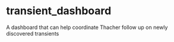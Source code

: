 # transient_dashboard
A dashboard that can help coordinate Thacher follow up on newly discovered transients

